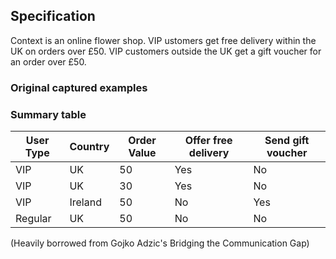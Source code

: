 ## Specification

Context is an online flower shop. VIP ustomers get free delivery within the UK on orders over £50. VIP customers outside the UK get a gift voucher for an order over £50. 

### Original captured examples



### Summary table

User Type   | Country | Order Value | Offer free delivery | Send gift voucher
------------|---------|-------------|-----------------|------------
VIP         | UK      | 50          | Yes        | No 
VIP         | UK      | 30          | Yes        | No 
VIP         | Ireland | 50          | No         | Yes
Regular     | UK      | 50          | No         | No

(Heavily borrowed from Gojko Adzic's Bridging the Communication Gap) 
